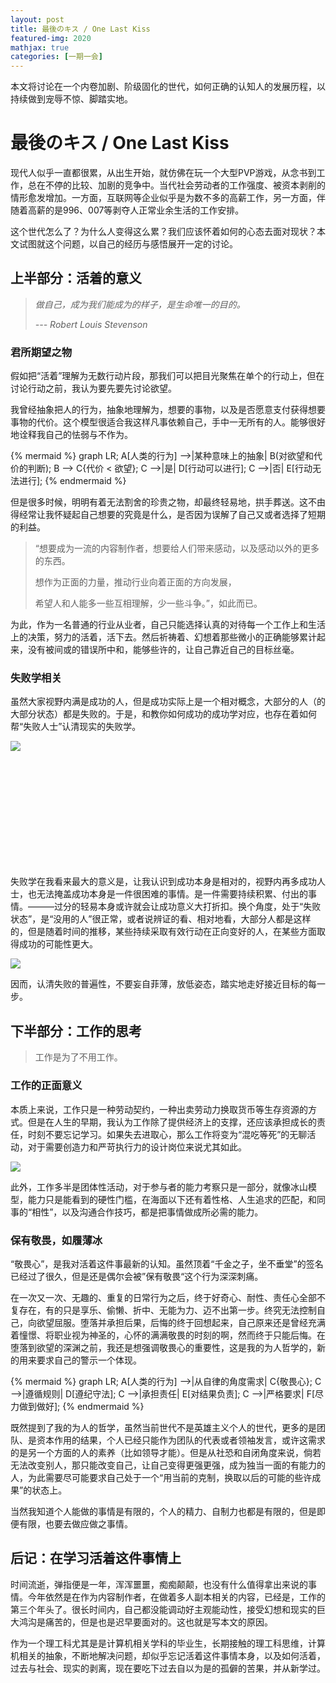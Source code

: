 ```yaml
---
layout: post
title: 最後のキス / One Last Kiss
featured-img: 2020
mathjax: true
categories: [一期一会]
---
```


本文将讨论在一个内卷加剧、阶级固化的世代，如何正确的认知人的发展历程，以持续做到宠辱不惊、脚踏实地。

<!-- 无法阻止的，丧失的预感。与，不想忘记的事情。 -->

<!--more-->

# 最後のキス / One Last Kiss


<!-- > ⚠⚠⚠
> 
> 本文仍在修订中
> 
> ⚠⚠⚠ -->


现代人似乎一直都很累，从出生开始，就仿佛在玩一个大型PVP游戏，从念书到工作，总在不停的比较、加剧的竞争中。当代社会劳动者的工作强度、被资本剥削的情形愈发增加。一方面，互联网等企业似乎是为数不多的高薪工作，另一方面，伴随着高薪的是996、007等剥夺人正常业余生活的工作安排。

这个世代怎么了？为什么人变得这么累？我们应该怀着如何的心态去面对现状？本文试图就这个问题，以自己的经历与感悟展开一定的讨论。


## 上半部分：活着的意义


> *做自己，成为我们能成为的样子，是生命唯一的目的。*
>
> *--- Robert Louis Stevenson*


### 君所期望之物

假如把“活着”理解为无数行动片段，那我们可以把目光聚焦在单个的行动上，但在讨论行动之前，我认为要先要先讨论欲望。

我曾经抽象把人的行为，抽象地理解为，想要的事物，以及是否愿意支付获得想要事物的代价。这个模型很适合我这样凡事依赖自己，手中一无所有的人。能够很好地诠释我自己的怯弱与不作为。

{% mermaid %}
graph LR;
  A[人类的行为] -->|某种意味上的抽象| B(对欲望和代价的判断);
  B --> C{代价 < 欲望};
  C -->|是| D[行动可以进行];
  C -->|否| E[行动无法进行];
{% endmermaid %}

但是很多时候，明明有着无法割舍的珍贵之物，却最终轻易地，拱手葬送。这不由得经常让我怀疑起自己想要的究竟是什么，是否因为误解了自己又或者选择了短期的利益。

> “想要成为一流的内容制作者，想要给人们带来感动，以及感动以外的更多的东西。
>
> 想作为正面的力量，推动行业向着正面的方向发展，
>
> 希望人和人能多一些互相理解，少一些斗争。”，如此而已。

为此，作为一名普通的行业从业者，自己只能选择认真的对待每一个工作上和生活上的决策，努力的活着，活下去。然后祈祷着、幻想着那些微小的正确能够累计起来，没有被间或的错误所中和，能够些许的，让自己靠近自己的目标丝毫。


### 失败学相关

虽然大家视野内满是成功的人，但是成功实际上是一个相对概念，大部分的人（的大部分状态）都是失败的。于是，和教你如何成功的成功学对应，也存在着如何帮“失败人士”认清现实的失败学。

<img src="https://mermaid.ink/svg/pako:eNqrVkrOT0lVslIqyExVKMksyUlVeLJr1_N9S57Na3nWMSEmTwEIYpSez97xdP3O57NAYk-75gOVPF28OkZJwUrBFKYEKP901xSgkqdLNr7YshRJiYUBTM2TPateLG5FNgOo_uWq6U_XTgCpNDRV0lHKTS3KTcxMATqpuhbITSwtyQ-uzEtWsiopKk3VUSotSEksSXXJTEwvSsxFFXRNySzJL4KJpYJ5vhDfJefnpWWmK9UCACz1a5s" style="min-height:200px; object-fit:cover">

<!-- https://mermaid-js.github.io/mermaid-live-editor/edit##eyJjb2RlIjoicGllIHRpdGxlIOS6uue-pOaehOaIkFxuICAgIFwi55u45a-555qE5oiQ5Yqf5Lq65aOrXCIgOiA1XG4gICAgXCLlr7nlupTnmoTlpLHotKXkurrlo6tcIiA6IDgwXG4gICAgXCLkvKroo4XmiJDlip_kurrlo6vnmoTpqpflrZBcIiA6MTUiLCJtZXJtYWlkIjoie30iLCJ1cGRhdGVFZGl0b3IiOnRydWUsImF1dG9TeW5jIjp0cnVlLCJ1cGRhdGVEaWFncmFtIjpmYWxzZX0 -->

失败学在我看来最大的意义是，让我认识到成功本身是相对的，视野内再多成功人士，也无法掩盖成功本身是一件很困难的事情。是一件需要持续积累、付出的事情。———过分的轻易本身或许就会让成功意义大打折扣。换个角度，处于“失败状态”，是“没用的人”很正常，或者说辨证的看、相对地看，大部分人都是这样的，但是随着时间的推移，某些持续采取有效行动在正向变好的人，在某些方面取得成功的可能性更大。

<img src="https://mermaid.ink/svg/pako:eNqrVkrOT0lVslIqLkksSXXJTEwvSszVLTOKyVMAgmitWAVdXTuFZ1t2P5_bABGDsMHCQOmYPGRRkODTjvbnne0QUQgbxQiIBNg2mHQ1RAwEns9e92xBO0j9i4U9T7tWKFi9bG9_2j8NoQIqDlICUaxg9WJD87OpW9ANASt5sqMXaMnTdfNezmx9PqsFKgPUsmj1o4Y5zzomPO2a_2TXrqeLgdy5T3dueta5AWEOds3Ijnu2dd2LXY1AOTyuxG6K1bPpC55tnvpi3z6gIyD6akGBA4JKOkq5qUW5iZkpwHgBB06MUklGam5qjJIVkJmSmpZYmlMSoxSTVwtUmlhakh9cmZesZFVSVJqqo1RakIKISVRB15TMkvwimFgqmOcLif7k_Ly0zHSlWgDYluu-" style="max-width:450px;">

<!-- (https://mermaid-js.github.io/mermaid-live-editor/edit#pako:eNqrVkrOT0lVslIqLkksSXXJTEwvSszVLTOKyVMAgmitWAVdXTuFZ1t2P5_bABGDsMHCQOmYPGRRkODTjvbnne0QUQgbxQiIBNg2mHQ1RAwEns9e92xBO0j9i4U9T7tWKFi9bG9_2j8NoQIqDlICUaxg9WJD87OpW9ANASt5sqMXaMnTdfNezmx9PqsFKgPUsmj1o4Y5zzomPO2a_2TXrqeLgdy5T3dueta5AWEOds3Ijnu2dd2LXY1AOTyuxG6K1bPpC55tnvpi3z6gIyD6akGBA4JKOkq5qUW5iZkpwHgBB06MUklGam5qjJIVkJmSmpZYmlMSoxSTVwtUmlhakh9cmZesZFVSVJqqo1RakIKISVRB15TMkvwimFgqmOcLif7k_Ly0zHSlWgDYluu-) -->

因而，认清失败的普遍性，不要妄自菲薄，放低姿态，踏实地走好接近目标的每一步。


## 下半部分：工作的思考


> 工作是为了不用工作。


### 工作的正面意义

本质上来说，工作只是一种劳动契约，一种出卖劳动力换取货币等生存资源的方式。但是在人生的早期，我认为工作除了提供经济上的支撑，还应该承担成长的责任，时刻不要忘记学习。如果失去进取心，那么工作将变为“混吃等死”的无聊活动，对于需要创造力和严苛执行力的设计岗位来说尤其如此。

![](https://mermaid.ink/svg/pako:eNqrVkrOT0lVslIqTi0sTc1LTnXJTEwvSsyNyVMAgie7duna2Wk_3b70yd45VgpPuzY_7VoBkYKIAWV1gYqsXmxZ_nRHY0weFm1GMH1qT9cue7JzAbJ2I6AyZO3IMjCjn-_uf7mqB2Z0Tn5-gcKznsbnu9dCBCDWKYDsA6lWeNYx4eXU_RC51LwUdCfN3vBy1r7ns1pgXnq5esbzXctRPIaqBOrCZ7O3PF0yCyiK4lQ0pTAnP23d9mT3tGdTtj2f3QV3JRgo6SjlphblJmamAIO8uhbITSwtyQ-uzEtWsiopKk3VUSotSEksgcUCqqBrSmZJfhFMLBXM84XEXnJ-XlpmulItAJYZ2K4)

<!-- (https://mermaid-js.github.io/mermaid-live-editor/edit##eyJjb2RlIjoic2VxdWVuY2VEaWFncmFtXG4gICAg5Lq6LT4-K-W3peS9nDog5Yqz5YqoXG4gICAg5bel5L2cLT4-LeS6ujrotKfluIFcblxuICAgIOS6ui0-Pivlt6XkvZwyOiDlirPliqgm5a2m5LmgXG4gICAg5bel5L2cMi0-PuS6ujrotKfluIFcbiAgICDlt6XkvZwyLS0-Pi3kuro657uP6aqMXG5cbiAgICBsb29wIOaMgee7rVxuICAgICAgIOS6uiAtPj4r5Lq6OiDmiJDplb9cbiAgICBlbmRcblxuICAgIOS6ui0-Pivlm7Dpmr7nmoTlt6XkvZw6IOmrmOe6p-WKs-WKqFxuICAgIOWbsOmavueahOW3peS9nC0-PuS6ujrmm7TlpJrnmoTotKfluIFcbiAgICDlm7Dpmr7nmoTlt6XkvZwtLT4-LeS6ujrlhbbku5bmlLbnm4pcbiAgICAgICAgICAgICIsIm1lcm1haWQiOiJ7fSIsInVwZGF0ZUVkaXRvciI6dHJ1ZSwiYXV0b1N5bmMiOnRydWUsInVwZGF0ZURpYWdyYW0iOnRydWV9) -->

此外，工作多半是团体性活动，对于参与者的能力考察只是一部分，就像冰山模型，能力只是能看到的硬性门槛，在海面以下还有着性格、人生追求的匹配，和同事的“相性”，以及沟通合作技巧，都是把事情做成所必需的能力。


### 保有敬畏，如履薄冰

“敬畏心”，是我对活着这件事最新的认知。虽然顶着“千金之子，坐不垂堂”的签名已经过了很久，但是还是偶尔会被”保有敬畏“这个行为深深刺痛。

在一次又一次、无趣的、重复的日常行为之后，终于好奇心、耐性、责任心全部不复存在，有的只是享乐、偷懒、折中、无能为力、迈不出第一步。终究无法控制自己，向欲望屈服。堕落并承担后果，后悔的终于回想起来，自己原来还是曾经充满着憧憬、将职业视为神圣的，心怀的满满敬畏的时刻的啊，然而终于只能后悔。在堕落到欲望的深渊之前，我还是想强调敬畏心的重要性，这是我的为人哲学的，新的用来要求自己的警示一个体现。

{% mermaid %}
graph LR;
A[人类的行为] -->|从自律的角度需求| C{敬畏心};
C -->|遵循规则| D[遵纪守法];
C -->|承担责任| E[对结果负责];
C -->|严格要求| F[尽力做到做好];
{% endmermaid %}

既然提到了我的为人的哲学，虽然当前世代不是英雄主义个人的世代，更多的是团队、是资本作用的结果，个人已经只能作为团队的代表或者领袖发言，或许这需求的是另一个方面的人的素养（比如领导才能）。但是从社恐和自闭角度来说，倘若无法改变别人，那只能改变自己，让自己变得更强更强，成为独当一面的有能力的人，为此需要尽可能要求自己处于一个“用当前的克制，换取以后的可能的些许成果”的状态上。

当然我知道个人能做的事情是有限的，个人的精力、自制力也都是有限的，但是即便有限，也要去做应做之事情。


## 后记：在学习活着这件事情上


时间流逝，弹指便是一年，浑浑噩噩，痴痴颠颠，也没有什么值得拿出来说的事情。今年依然是在作为内容制作者，在做着多人副本相关的内容，已经是，工作的第三个年头了。很长时间内，自己都没能调动好主观能动性，接受幻想和现实的巨大鸿沟是痛苦的，但是也是迟早要面对的。这也就是写本文的原因。

作为一个理工科尤其是是计算机相关学科的毕业生，长期接触的理工科思维，计算机相关的抽象，不断地解决问题，却似乎忘记活着这件事情本身，以及如何活着，过去与社会、现实的剥离，现在要吃下过去自以为是的孤僻的苦果，并从新学过。
